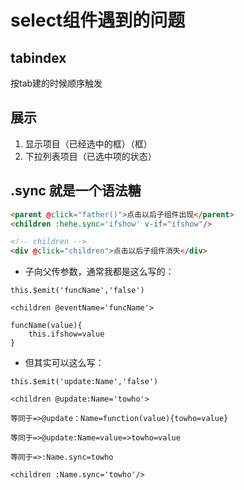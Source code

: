 # select组件遇到的问题

## tabindex 
按tab建的时候顺序触发

## 展示
1. 显示项目（已经选中的框）（框）
2. 下拉列表项目（已选中项的状态）

## .sync 就是一个语法糖
```html
<parent @click="father()">点击以后子组件出现</parent>
<children :hehe.sync='ifshow' v-if="ifshow"/>

<!-- children -->
<div @click="children">点击以后子组件消失</div>
```

- 子向父传参数，通常我都是这么写的：
```
this.$emit('funcName','false')

<children @eventName='funcName'>

funcName(value){
    this.ifshow=value
}
```

- 但其实可以这么写：

```
this.$emit('update:Name','false')

<children @update:Name='towho'>

等同于=>@update：Name=function(value){towho=value}

等同于=>@update:Name=value=>towho=value

等同于=>:Name.sync=towho

<children :Name.sync='towho'/>
```
